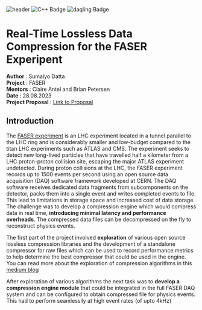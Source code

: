 ![header](https://sumalyo.github.io/benchmarkFASER/FASERImages/banner.png)
![C++ Badge](https://img.shields.io/badge/Built_with-C_%2B%2B-purple?logo=cplusplus)
![daqling Badge](https://img.shields.io/badge/Powered_By-daqling-green?link=https://gitlab.cern.ch/ep-dt-di/daq/daqling)
# Real-Time Lossless Data Compression for the FASER Experipent
__Author__ : Sumalyo Datta <br>
__Project__ : FASER <br>
__Mentors__ : Claire Antel and Brian Petersen <br>
__Date__ : 28.08.2023 <br>
__Project Proposal__ : [Link to Proposal](https://drive.google.com/file/d/1JiRfSXvvL208x196nnkluCsmFEGsbpOJ/view?usp=sharing)

## Introduction
The [FASER experiment](https://faser.web.cern.ch/index.php/) is an LHC experiment located in a tunnel parallel to the LHC ring and is considerably smaller and low-budget compared to the titan LHC experiments such as ATLAS and CMS. The experiment seeks to detect new long-lived particles that have travelled half a kilometer from a LHC proton-proton collision site, escaping the major ATLAS experiment undetected. During proton collisions at the LHC, the FASER experiment records up to 1500 events per second using an open source data acquisition (DAQ) software framework developed at CERN. The DAQ software receives dedicated data fragments from subcomponents on the detector, packs them into a single event and writes completed events to file. This lead to limitations in storage space and increased cost of data storage. The challenge was to develop a compression engine which would compress data in real time, __introducing minimal latency and performance overheads__. The compressed data files can be decompressed on the fly to reconstruct physics events. <p>
The first part of the project involved __exploration__ of various open source lossless compression libraries and the development of a standalone compressor for raw files which can be used to record performance metrics to help determine the best compressor that could be used in the engine. You can read more about the exploration of compression algorithms in this [medium blog](https://medium.com/gsoc-2023-data-compression-faser/real-time-lossless-data-compression-for-the-faser-experiment-part-1-274025eb4079) <p>

After exploration of various algorithms the next task was to __develop a compression engine module__ that could be integrated in the full FASER DAQ system and can be configured to obtain compressed file for physics events. This had to perform seamlesslly at high event rates (of upto 4kHz)





